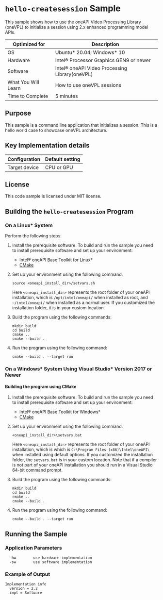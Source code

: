 # `hello-createsession` Sample

This sample shows how to use the oneAPI Video Processing Library (oneVPL) to
initialize a session using 2.x enhanced programming model APIs.

| Optimized for    | Description
|----------------- | ----------------------------------------
| OS               | Ubuntu* 20.04; Windows* 10
| Hardware         | Intel® Processor Graphics GEN9 or newer
| Software         | Intel® oneAPI Video Processing Library(oneVPL)
| What You Will Learn | How to use oneVPL sessions
| Time to Complete | 5 minutes


## Purpose

This sample is a command line application that initializes a session.  This is a
hello world case to showcase oneVPL architecture.


## Key Implementation details

| Configuration     | Default setting
| ----------------- | ----------------------------------
| Target device     | CPU or GPU


## License

This code sample is licensed under MIT license.


## Building the `hello-createsession` Program

### On a Linux* System

Perform the following steps:

1. Install the prerequisite software. To build and run the sample you need to
   install prerequisite software and set up your environment:

   - Intel® oneAPI Base Toolkit for Linux*
   - [CMake](https://cmake.org)

2. Set up your environment using the following command.
   ```
   source <oneapi_install_dir>/setvars.sh
   ```
   Here `<oneapi_install_dir>` represents the root folder of your oneAPI
   installation, which is `/opt/intel/oneapi/` when installed as root, and
   `~/intel/oneapi/` when installed as a normal user.  If you customized the
   installation folder, it is in your custom location.

3. Build the program using the following commands:
   ```
   mkdir build
   cd build
   cmake ..
   cmake --build .
   ```

4. Run the program using the following command:
   ```
   cmake --build . --target run
   ```


### On a Windows* System Using Visual Studio* Version 2017 or Newer

#### Building the program using CMake

1. Install the prerequisite software. To build and run the sample you need to
   install prerequisite software and set up your environment:

   - Intel® oneAPI Base Toolkit for Windows*
   - [CMake](https://cmake.org)

2. Set up your environment using the following command.
   ```
   <oneapi_install_dir>\setvars.bat
   ```
   Here `<oneapi_install_dir>` represents the root folder of your oneAPI
   installation, which is which is `C:\Program Files (x86)\Intel\oneAPI\`
   when installed using default options. If you customized the installation
   folder, the `setvars.bat` is in your custom location.  Note that if a
   compiler is not part of your oneAPI installation you should run in a Visual
   Studio 64-bit command prompt.

3. Build the program using the following commands:
   ```
   mkdir build
   cd build
   cmake ..
   cmake --build .
   ```

4. Run the program using the following command:
   ```
   cmake --build . --target run
   ```


## Running the Sample

### Application Parameters

```
  -hw        use hardware implementation
  -sw        use software implementation
```

### Example of Output

```
Implementation info
  version = 2.2
  impl = Software
```

